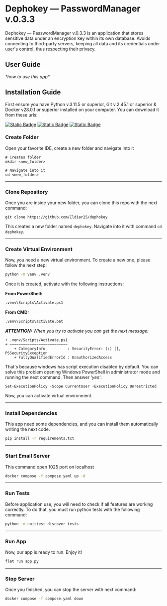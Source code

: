 
# Dephokey — PasswordManager v.0.3.3 

Dephokey — PasswordManager v.0.3.3 is an application that stores sensitive data under an encryption key within its own 
database. Avoids connecting to third-party servers, keeping all data and its credentials under user's control, 
thus respecting their privacy.

## User Guide

_\*how to use this app\*_

## Installation Guide
First ensure you have Python v.3.11.5 or superior, Git v.2.45.1 or superior & Docker v28.0.1 or superior 
installed on your computer. You can download it from these urls:


[![Static Badge](https://img.shields.io/badge/Python-Download-blue)](https://www.python.org/downloads/)
[![Static Badge](https://img.shields.io/badge/Git-Download-blue)](https://git-scm.com/downloads)
[![Static Badge](https://img.shields.io/badge/Docker-Download-blue)](https://www.docker.com/)

### Create Folder
Open your favorite IDE, create a new folder and navigate into it
```
# Creates folder
mkdir <new_folder>

# Navigate into it
cd <new_folder>
```

---

### Clone Repository
Once you are inside your new folder, you can clone this repo with the next command:
```
git clone https://github.com/Ildiar25/dephokey
```
This creates a new folder named `dephokey`. Navigate into it with command `cd dephokey`.

---

### Create Virtual Environment
Now, you need a new virtual environment. To create a new one, please follow the next step:
```bash
python -m venv .venv
```
Once it is created, activate with the following instructions:

**From PowerShell:**
```bash
.venv\Scripts\Activate.ps1
```

**From CMD:**
```bash
.venv\Scripts\activate.bat
```

*__ATTENTION:__ When you try to activate you can get the next message:*
```
+ .venv/Scripts/Activate.ps1
+ ~~~~~~~~~~~~~~~~~~~~~~~~~~
    + CategoryInfo          : SecurityError: (:) [], PSSecurityException
    + FullyQualifiedErrorId : UnauthorizedAccess
```

That's because windows has script execution disabled by default.
You can solve this problem opening Windows PowerShell in administrator mode and running the next command. Then answer 
_'yes'_:
```
Set-ExecutionPolicy -Scope CurrentUser -ExecutionPolicy Unrestricted
```

Now, you can activate virtual environment.

---

### Install Dependencies
This app need some dependencies, and you can install them automatically writing the next code:
```bash
pip install -r requirements.txt
```

---

### Start Email Server
This command open 1025 port on localhost
```bash
docker compose -f compose.yaml up -d
```

---

### Run Tests
Before application use, you will need to check if all features are working correctly. To do that, you must run 
python tests with the following command:
```bash
python -m unittest discover tests
```

---

### Run App
Now, our app is ready to run. Enjoy it!
```bash
flet run app.py
```

---

### Stop Server
Once you finished, you can stop the server with next command:
```bash
docker compose -f compose.yaml down
```
